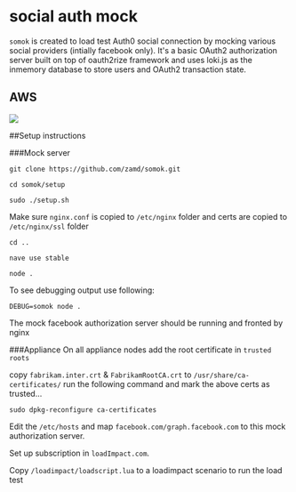 # social auth mock

`somok` is created to load test Auth0 social connection by mocking various social providers (intially facebook only). 
It's a basic OAuth2 authorization server built on top of oauth2rize framework and uses loki.js as the inmemory database to store users and OAuth2 transaction state.

## AWS
[![](https://s3.amazonaws.com/cloudformation-examples/cloudformation-launch-stack.png)](https://console.aws.amazon.com/cloudformation/home?region=eu-west-1#/stacks/new?stackName=somok-cluster&templateURL=https://raw.githubusercontent.com/zamd/somok/master/aws-cluster.json)

##Setup instructions

###Mock server

`git clone https://github.com/zamd/somok.git`

`cd somok/setup`

`sudo ./setup.sh`

Make sure `nginx.conf` is copied to `/etc/nginx` folder and certs are copied to `/etc/nginx/ssl` folder

`cd ..`

`nave use stable`

`node .` 

To see debugging output use following:

`DEBUG=somok node .`

The mock facebook authorization server should be running and fronted by nginx 

###Appliance
On all appliance nodes add the root certificate in `trusted roots`

copy `fabrikam.inter.crt` &  `FabrikamRootCA.crt` to `/usr/share/ca-certificates/`
run the following command and mark the above certs as trusted...

`sudo dpkg-reconfigure ca-certificates`

Edit the `/etc/hosts` and map `facebook.com/graph.facebook.com` to this mock authorization server. 

Set up subscription in `loadImpact.com`. 

Copy `/loadimpact/loadscript.lua` to a loadimpact scenario to run the load test
